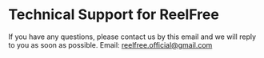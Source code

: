 # Technical Support for ReelFree

If you have any questions, please contact us by this email and we will reply to you as soon as possible.
Email: reelfree.official@gmail.com
